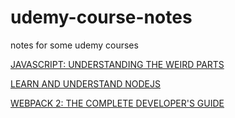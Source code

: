 # udemy-course-notes
notes for some udemy courses

[JAVASCRIPT: UNDERSTANDING THE WEIRD PARTS](./js_notes.txt)

[LEARN AND UNDERSTAND NODEJS](./node_notes.txt)

[WEBPACK 2: THE COMPLETE DEVELOPER'S GUIDE](./webpack_2.md)
